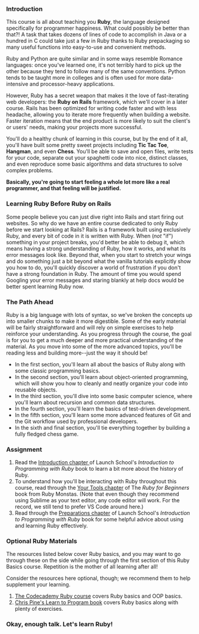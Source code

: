 ### Introduction
This course is all about teaching you **Ruby**, the language designed specifically for programmer happiness. What could possibly be better than that?! A task that takes dozens of lines of code to accomplish in Java or a hundred in C could take just a few in Ruby thanks to Ruby prepackaging so many useful functions into easy-to-use and convenient methods.

Ruby and Python are quite similar and in some ways resemble Romance languages: once you've learned one, it's not terribly hard to pick up the other because they tend to follow many of the same conventions. Python tends to be taught more in colleges and is often used for more data-intensive and processor-heavy applications.

However, Ruby has a secret weapon that makes it the love of fast-iterating web developers: the **Ruby on Rails** framework, which we'll cover in a later course. Rails has been optimized for writing code faster and with less headache, allowing you to iterate more frequently when building a website. Faster iteration means that the end product is more likely to suit the client's or users' needs, making your projects more successful.

You'll do a healthy chunk of learning in this course, but by the end of it all, you'll have built some pretty sweet projects including **Tic Tac Toe**, **Hangman**, and even **Chess**. You'll be able to save and open files, write tests for your code, separate out your spaghetti code into nice, distinct classes, and even reproduce some basic algorithms and data structures to solve complex problems. 

**Basically, you're going to start feeling a whole lot more like a real programmer, and that feeling will be justified.** 

### Learning Ruby Before Ruby on Rails
Some people believe you can just dive right into Rails and start firing out websites. So why do we have an entire course dedicated to only Ruby before we start looking at Rails? Rails is a framework built using exclusively Ruby, and every bit of code in it is written with Ruby. When (*not* "if") something in your project breaks, you'd better be able to debug it, which means having a strong understanding of Ruby, how it works, and what its error messages look like. Beyond that, when you start to stretch your wings and do something just a bit beyond what the vanilla tutorials explicitly show you how to do, you'll quickly discover a world of frustration if you don't have a strong foundation in Ruby. The amount of time you would spend Googling your error messages and staring blankly at help docs would be better spent learning Ruby now.

### The Path Ahead
Ruby is a big language with lots of syntax, so we've broken the concepts up into smaller chunks to make it more digestible. Some of the early material will be fairly straightforward and will rely on simple exercises to help reinforce your understanding. As you progress through the course, the goal is for you to get a much deeper and more practical understanding of the material. As you move into some of the more advanced topics, you'll be reading less and building more--just the way it should be!

* In the first section, you'll learn all about the basics of Ruby along with some classic programming basics.
* In the second section, you'll learn about object-oriented programming, which will show you how to cleanly and neatly organize your code into reusable objects.
* In the third section, you'll dive into some basic computer science, where you'll learn about recursion and common data structures.
* In the fourth section, you'll learn the basics of test-driven development.
* In the fifth section, you'll learn some more advanced features of Git and the Git workflow used by professional developers.
* In the sixth and final section, you'll tie everything together by building a fully fledged chess game.

### Assignment

1. Read the [Introduction chapter ](https://launchschool.com/books/ruby/read/introduction) of Launch School's *Introduction to Programming with Ruby* book to learn a bit more about the history of Ruby.
2. To understand how you'll be interacting with Ruby throughout this course, read through the [Your Tools chapter](http://ruby-for-beginners.rubymonstas.org/your_tools.html) of The *Ruby for Beginners* book from Ruby Monstas. (Note that even though they recommend using Sublime as your text editor, any code editor will work. For the record, we still tend to prefer VS Code around here.)
3. Read through the [Preparations chapter](https://launchschool.com/books/ruby/read/preparations#usingacodeeditor) of Launch School's *Introduction to Programming with Ruby* book for some helpful advice about using and learning Ruby effectively.

### Optional Ruby Materials
The resources listed below cover Ruby basics, and you may want to go through these on the side while going through the first section of this Ruby Basics course. Repetition is the mother of all learning after all!

Consider the resources here optional, though; we recommend them to help supplement your learning.

1. [The Codecademy Ruby course](https://www.codecademy.com/learn/learn-ruby) covers Ruby basics and OOP basics.
2. [Chris Pine's Learn to Program book](https://pine.fm/LearnToProgram/) covers Ruby basics along with plenty of exercises.

### Okay, enough talk. Let's learn Ruby!
